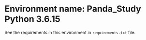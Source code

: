 # Environment name: Panda_Study Python 3.6.15

See the requirements in this environment in `requirements.txt` file.